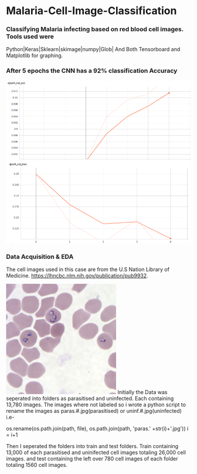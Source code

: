 # Malaria-Cell-Image-Classification
### Classifying Malaria infecting based on red blood cell images. Tools used were 
Python|Keras|Sklearn|skimage|numpy|Glob| And Both Tensorboard and Matplotlib for graphing.

### After 5 epochs  the CNN has a 92% classification Accuracy


![](/logs/graphs/val_acc.png)
![](/logs/graphs/val_loss.png)


### Data Acquisition & EDA
The cell images used in this case are from the U.S Nation Library of Medicine. https://lhncbc.nlm.nih.gov/publication/pub9932.


![](/logs/graphs/Pf_rings_thinA.jpg)
Initially the Data was seperated into folders as parasitised and uninfected. Each containing 13,780 images. The images where not labeled so i wrote a python script to rename the images as paras.#.jpg(parasitised) or uninf.#.jpg(uninfected) i.e-

os.rename(os.path.join(path, file), os.path.join(path, 'paras.' +str(i)+'.jpg'))
i = i+1

Then I seperated the folders into train and test folders. Train containing 13,000 of each parasitised and uninifected cell images totaling 26,000 cell images. and test containing the left over 780 cell images of each folder totaling 1560 cell images.
